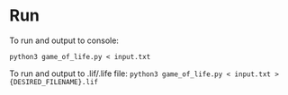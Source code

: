 # Run

To run and output to console:

`python3 game_of_life.py < input.txt`

To run and output to .lif/.life file:
`python3 game_of_life.py < input.txt > {DESIRED_FILENAME}.lif`
